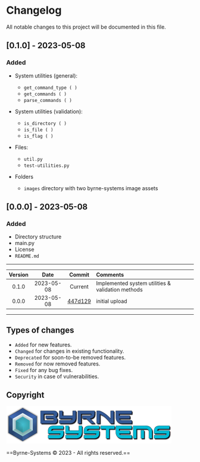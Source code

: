 # Changelog
All notable changes to this project will be documented in this file.

## [0.1.0] - 2023-05-08
### Added
- System utilities (general):
  - `get_command_type ( )`
  - `get_commands ( )`
  - `parse_commands ( )`

- System utilities (validation):
  - `is_directory ( )`
  - `is_file ( )`
  - `is_flag ( )`

- Files:
  - `util.py`
  - `test-utilities.py`

- Folders
  - `images` directory with two byrne-systems image assets

## [0.0.0] - 2023-05-08
### Added
- Directory structure
- main.py
- License
- `README.md`

---

| Version | Date       | Commit                                                            | Comments 														                             |
| :-----: | :--------: | :---------------------------------------------------------------: | :---------------------------------------------------------------- |
| 0.1.0   | 2023-05-08 | Current                                                           | Implemented system utilities & validation methods
| 0.0.0   | 2023-05-08 | [447d129](https://github.com/Justin-Byrne/ChatGpt/commit/447d129) | initial upload

---

## Types of changes
- `Added` for new features.
- `Changed` for changes in existing functionality.
- `Deprecated` for soon-to-be removed features.
- `Removed` for now removed features.
- `Fixed` for any bug fixes.
- `Security` in case of vulnerabilities.

## Copyright

![Byrne-Systems](https://github.com/Justin-Byrne/ChatGpt/blob/main/images/byrne-systems.logo.png)

==Byrne-Systems © 2023 - All rights reserved.==

